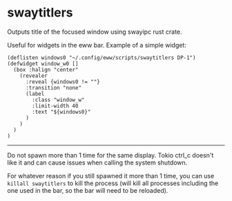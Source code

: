 # swaytitlers
Outputs title of the focused window using swayipc rust crate.

Useful for widgets in the eww bar.
Example of a simple widget:

```
(deflisten windows0 "~/.config/eww/scripts/swaytitlers DP-1")
(defwidget window_w0 []
  (box :halign "center"
    (revealer
      :reveal {windows0 != ""}
      :transition "none"
      (label
        :class "window_w"
        :limit-width 40
        :text "${windows0}"
      )
    )
  )
)
```
______________
Do not spawn more than 1 time for the same display. Tokio ctrl_c doesn't like it and can cause issues when calling the system shutdown.

For whatever reason if you still spawned it more than 1 time, you can use `killall swaytitlers` to kill the process (will kill all processes including the one used in the bar, so the bar will need to be reloaded).
